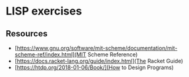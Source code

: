 # LISP exercises

## Resources

- [https://www.gnu.org/software/mit-scheme/documentation/mit-scheme-ref/index.html](MIT Scheme Reference)
- [https://docs.racket-lang.org/guide/index.html](The Racket Guide)
- [https://htdp.org/2018-01-06/Book/](How to Design Programs)
